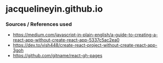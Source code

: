 # jacquelineyin.github.io
### Sources / References used
- https://medium.com/javascript-in-plain-english/a-guide-to-creating-a-react-app-without-create-react-app-5337c5ac2ea0
- https://dev.to/vish448/create-react-project-without-create-react-app-3goh
- https://github.com/gitname/react-gh-pages
